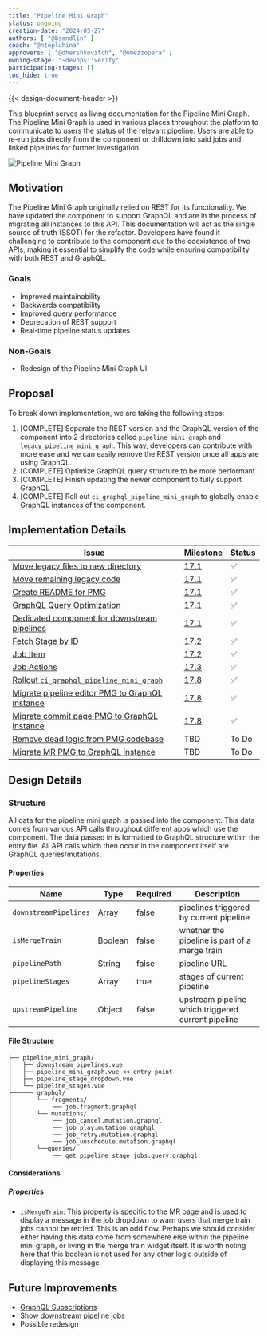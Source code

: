 ```yaml
---
title: "Pipeline Mini Graph"
status: ongoing
creation-date: "2024-05-27"
authors: [ "@bsandlin" ]
coach: "@ntepluhina"
approvers: [ "@dhershkovitch", "@nmezzopera" ]
owning-stage: "~devops::verify"
participating-stages: []
toc_hide: true
---
```


{{< design-document-header >}}

This blueprint serves as living documentation for the Pipeline Mini Graph. The Pipeline Mini Graph is used in various places throughout the platform to communicate to users the status of the relevant pipeline. Users are able to re-run jobs directly from the component or drilldown into said jobs and linked pipelines for further investigation.

![Pipeline Mini Graph](/images/engineering/architecture/design-documents/pipeline_mini_graph/pipeline_mini_graph.png)

## Motivation

The Pipeline Mini Graph originally relied on REST for its functionality. We have updated the component to support GraphQL and are in the process of migrating all instances to this API. This documentation will act as the single source of truth (SSOT) for the refactor. Developers have found it challenging to contribute to the component due to the coexistence of two APIs, making it essential to simplify the code while ensuring compatibility with both REST and GraphQL.

### Goals

- Improved maintainability
- Backwards compatibility
- Improved query performance
- Deprecation of REST support
- Real-time pipeline status updates

### Non-Goals

- Redesign of the Pipeline Mini Graph UI

## Proposal

To break down implementation, we are taking the following steps:

1. [COMPLETE] Separate the REST version and the GraphQL version of the component into 2 directories called `pipeline_mini_graph` and `legacy_pipeline_mini_graph`. This way, developers can contribute with more ease and we can easily remove the REST version once all apps are using GraphQL.
1. [COMPLETE] Optimize GraphQL query structure to be more performant.
1. [COMPLETE] Finish updating the newer component to fully support GraphQL
1. [COMPLETE] Roll out `ci_graphql_pipeline_mini_graph` to globally enable GraphQL instances of the component.

## Implementation Details

| Issue | Milestone  | Status |
| ----- | ---------  | ------ |
| [Move legacy files to new directory](https://gitlab.com/gitlab-org/gitlab/-/work_items/464375) | [17.1](https://gitlab.com/groups/gitlab-org/-/milestones/99#tab-issues) | ✅ |
| [Move remaining legacy code](https://gitlab.com/gitlab-org/gitlab/-/work_items/464379) | [17.1](https://gitlab.com/groups/gitlab-org/-/milestones/99#tab-issues) | ✅ |
| [Create README for PMG](https://gitlab.com/gitlab-org/gitlab/-/work_items/464632) | [17.1](https://gitlab.com/groups/gitlab-org/-/milestones/99#tab-issues) | ✅ |
| [GraphQL Query Optimization](https://gitlab.com/gitlab-org/gitlab/-/issues/465309) | [17.1](https://gitlab.com/groups/gitlab-org/-/milestones/99#tab-issues) | ✅ |
| [Dedicated component for downstream pipelines](https://gitlab.com/gitlab-org/gitlab/-/issues/466238) | [17.1](https://gitlab.com/groups/gitlab-org/-/milestones/99#tab-issues) | ✅ |
| [Fetch Stage by ID](https://gitlab.com/gitlab-org/gitlab/-/issues/464100) | [17.2](https://gitlab.com/groups/gitlab-org/-/milestones/100#tab-issues) | ✅ |
| [Job Item](https://gitlab.com/gitlab-org/gitlab/-/issues/467278) | [17.2](https://gitlab.com/groups/gitlab-org/-/milestones/100#tab-issues) | ✅ |
| [Job Actions](https://gitlab.com/gitlab-org/gitlab/-/issues/467279) | [17.3](https://gitlab.com/groups/gitlab-org/-/milestones/101#tab-issues) | ✅ |
| [Rollout `ci_graphql_pipeline_mini_graph`](https://gitlab.com/gitlab-org/gitlab/-/issues/407818) | [17.8](https://gitlab.com/groups/gitlab-org/-/milestones/107#tab-issues) | ✅ |
| [Migrate pipeline editor PMG to GraphQL instance](https://gitlab.com/gitlab-org/gitlab/-/issues/466275) | [17.8](https://gitlab.com/groups/gitlab-org/-/milestones/107#tab-issues) | ✅ |
| [Migrate commit page PMG to GraphQL instance](https://gitlab.com/gitlab-org/gitlab/-/issues/466274) | [17.8](https://gitlab.com/groups/gitlab-org/-/milestones/107#tab-issues) | ✅ |
| [Remove dead logic from PMG codebase](https://gitlab.com/gitlab-org/gitlab/-/issues/466277) | TBD | To Do |
| [Migrate MR PMG to GraphQL instance](https://gitlab.com/gitlab-org/gitlab/-/issues/419725) | TBD | To Do |

## Design Details

### Structure

All data for the pipeline mini graph is passed into the component. This data comes from various API calls throughout different apps which use the component. The data passed in is formatted to GraphQL structure within the entry file. All API calls which then occur in the component itself are GraphQL queries/mutations.

#### Properties

| Name | Type | Required | Description |
| ---- | ---- | -------- | ----------- |
|`downstreamPipelines` | Array | false | pipelines triggered by current pipeline |
|`isMergeTrain` | Boolean | false | whether the pipeline is part of a merge train |
|`pipelinePath` | String | false | pipeline URL |
|`pipelineStages` | Array | true | stages of current pipeline |
|`upstreamPipeline` | Object | false | upstream pipeline which triggered current pipeline |

#### File Structure

```plaintext
├── pipeline_mini_graph/
│   ├── downstream_pipelines.vue
│   ├── pipeline_mini_graph.vue << entry point
│   ├── pipeline_stage_dropdown.vue
│   └── pipeline_stages.vue
├────── graphql/
│       └── fragments/
│           └── job.fragment.graphql
│       └── mutations/
│           ├── job_cancel.mutation.graphql
│           ├── job_play.mutation.graphql
│           ├── job_retry.mutation.graphql
│           └── job_unschedule.mutation.graphql
│       └──queries/
│           └── get_pipeline_stage_jobs.query.graphql
```

#### Considerations

##### Properties

- `isMergeTrain`: This property is specific to the MR page and is used to display a message in the job dropdown to warn users that merge train jobs cannot be retried. This is an odd flow. Perhaps we should consider either having this data come from somewhere else within the pipeline mini graph, or living in the merge train widget itself. It is worth noting here that this boolean is not used for any other logic outside of displaying this message.

## Future Improvements

- [GraphQL Subscriptions](https://gitlab.com/gitlab-org/gitlab/-/issues/406652)
- [Show downstream pipeline jobs](https://gitlab.com/gitlab-org/gitlab/-/issues/345571)
- Possible redesign
